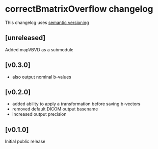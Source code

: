 # correctBmatrixOverflow changelog
This changelog uses [semantic versioning](https://semver.org/)

## [unreleased]
Added mapVBVD as a submodule

## [v0.3.0]
- also output nominal b-values

## [v0.2.0]
- added ability to apply a transformation before saving b-vectors
- removed default DICOM output basename
- increased output precision

## [v0.1.0]
Initial public release
